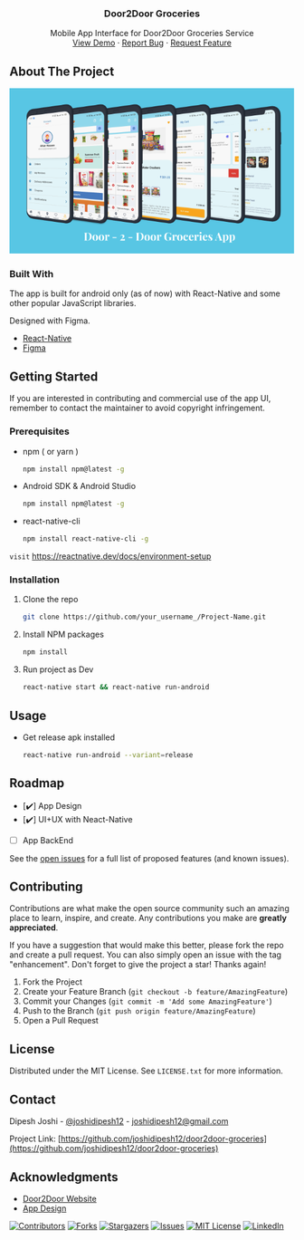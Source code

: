 <!-- PROJECT LOGO -->
<div align="center">
  <h3 align="center">Door2Door Groceries</h3>

  <p align="center">
    Mobile App Interface for Door2Door Groceries Service
    <br />
    <a href="https://github.com/joshidipesh12/door2door-groceries#About The Project">View Demo</a>
    ·
    <a href="https://github.com/joshidipesh12/door2door-groceries/issues">Report Bug</a>
    ·
    <a href="https://github.com/joshidipesh12/door2door-groceries/issues">Request Feature</a>
  </p>
</div>

<!-- ABOUT THE PROJECT -->

## About The Project

[![Project Screen Shot][product-screenshot]](https://dtodservice.com)

### Built With

The app is built for android only (as of now) with React-Native and some other popular JavaScript libraries.

Designed with Figma.

- [React-Native](https://reactnative.dev/)
- [Figma](https://www.figma.com/)

<!-- GETTING STARTED -->

## Getting Started

If you are interested in contributing and commercial use of the app UI, remember to contact the maintainer to avoid copyright infringement.

### Prerequisites

- npm ( or yarn )

  ```sh
  npm install npm@latest -g
  ```

- Android SDK & Android Studio

  ```sh
  npm install npm@latest -g
  ```

- react-native-cli

  ```sh
  npm install react-native-cli -g
  ```

`visit` https://reactnative.dev/docs/environment-setup

### Installation

1. Clone the repo
   ```sh
   git clone https://github.com/your_username_/Project-Name.git
   ```
2. Install NPM packages

   ```sh
   npm install
   ```

3. Run project as Dev
   ```sh
   react-native start && react-native run-android
   ```

<!-- USAGE EXAMPLES -->

## Usage

- Get release apk installed
  ```sh
  react-native run-android --variant=release
  ```

<!-- ROADMAP -->

## Roadmap

- [✔️] App Design
- [✔️] UI+UX with Neact-Native 
- [   ] App BackEnd


See the [open issues](https://github.com/joshidipesh12/door2door-groceries/issues) for a full list of proposed features (and known issues).

<!-- CONTRIBUTING -->

## Contributing

Contributions are what make the open source community such an amazing place to learn, inspire, and create. Any contributions you make are **greatly appreciated**.

If you have a suggestion that would make this better, please fork the repo and create a pull request. You can also simply open an issue with the tag "enhancement".
Don't forget to give the project a star! Thanks again!

1. Fork the Project
2. Create your Feature Branch (`git checkout -b feature/AmazingFeature`)
3. Commit your Changes (`git commit -m 'Add some AmazingFeature'`)
4. Push to the Branch (`git push origin feature/AmazingFeature`)
5. Open a Pull Request

<!-- LICENSE -->

## License

Distributed under the MIT License. See `LICENSE.txt` for more information.

<!-- CONTACT -->

## Contact

Dipesh Joshi - [@joshidipesh12](https://github.com/joshidipesh12) - joshidipesh12@gmail.com

Project Link: [https://github.com/joshidipesh12/door2door-groceries](https://github.com/joshidipesh12/door2door-groceries)

<!-- ACKNOWLEDGMENTS -->

## Acknowledgments

- [Door2Door Website](https://dtodservice.com)
- [App Design](https://www.figma.com/file/HYkLdjeiOFRX5iew704bbh/Door-2-Door-Groceries?node-id=0%3A1)

[![Contributors][contributors-shield]][contributors-url]
[![Forks][forks-shield]][forks-url]
[![Stargazers][stars-shield]][stars-url]
[![Issues][issues-shield]][issues-url]
[![MIT License][license-shield]][license-url]
[![LinkedIn][linkedin-shield]][linkedin-url]

<!-- MARKDOWN LINKS & IMAGES -->
<!-- https://www.markdownguide.org/basic-syntax/#reference-style-links -->

[contributors-shield]: https://img.shields.io/github/contributors/joshidipesh12/door2door-groceries.svg?style=for-the-badge
[contributors-url]: https://github.com/joshidipesh12/door2door-groceries/graphs/contributors
[forks-shield]: https://img.shields.io/github/forks/joshidipesh12/door2door-groceries.svg?style=for-the-badge
[forks-url]: https://github.com/joshidipesh12/door2door-groceries/network/members
[stars-shield]: https://img.shields.io/github/stars/joshidipesh12/door2door-groceries.svg?style=for-the-badge
[stars-url]: https://github.com/joshidipesh12/door2door-groceries/stargazers
[issues-shield]: https://img.shields.io/github/issues/joshidipesh12/door2door-groceries.svg?style=for-the-badge
[issues-url]: https://github.com/joshidipesh12/door2door-groceries/issues
[license-shield]: https://img.shields.io/github/license/joshidipesh12/door2door-groceries.svg?style=for-the-badge
[license-url]: https://github.com/joshidipesh12/door2door-groceries/blob/master/LICENSE.txt
[linkedin-shield]: https://img.shields.io/badge/-LinkedIn-black.svg?style=for-the-badge&logo=linkedin&colorB=555
[linkedin-url]: https://linkedin.com/in/joshidipesh12
[product-screenshot]: images/screenshot.png
